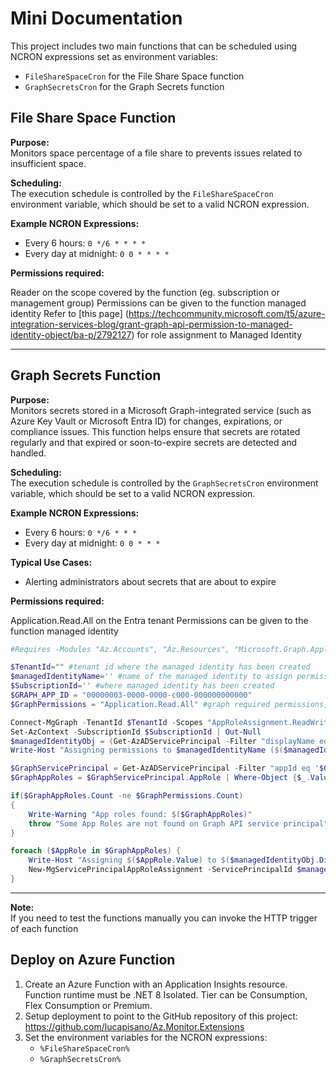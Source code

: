 # Mini Documentation

This project includes two main functions that can be scheduled using NCRON expressions set as environment variables:

- `FileShareSpaceCron` for the File Share Space  function
- `GraphSecretsCron` for the Graph Secrets  function

## File Share Space Function

**Purpose:**  
Monitors space percentage of a file share to prevents issues related to insufficient space.

**Scheduling:**  
The execution schedule is controlled by the `FileShareSpaceCron` environment variable, which should be set to a valid NCRON expression.

**Example NCRON Expressions:**
- Every 6 hours: `0 */6 * * * *`
- Every day at midnight: `0 0 * * * *`

**Permissions required:**

 Reader on the scope covered by the function (eg. subscription or management group)
Permissions can be given to the function managed identity
Refer to [this page] (https://techcommunity.microsoft.com/t5/azure-integration-services-blog/grant-graph-api-permission-to-managed-identity-object/ba-p/2792127) for role assignment to Managed Identity

---

## Graph Secrets Function

**Purpose:**  
Monitors secrets stored in a Microsoft Graph-integrated service (such as Azure Key Vault or Microsoft Entra ID) for changes, expirations, or compliance issues. This function helps ensure that secrets are rotated regularly and that expired or soon-to-expire secrets are detected and handled.

**Scheduling:**  
The execution schedule is controlled by the `GraphSecretsCron` environment variable, which should be set to a valid NCRON expression.

**Example NCRON Expressions:**
- Every 6 hours: `0 */6 * * *`
- Every day at midnight: `0 0 * * *`

**Typical Use Cases:**
- Alerting administrators about secrets that are about to expire

**Permissions required:**

Application.Read.All on the Entra tenant
Permissions can be given to the function managed identity

```powershell
#Requires -Modules "Az.Accounts", "Az.Resources", "Microsoft.Graph.Applications"

$TenantId="" #tenant id where the managed identity has been created
$managedIdentityName='' #name of the managed identity to assign permissions to
$SubscriptionId='' #where managed identity has been created
$GRAPH_APP_ID = "00000003-0000-0000-c000-000000000000"
$GraphPermissions = "Application.Read.All" #graph required permissions, must be Application permissions. NOT Delegated permissions

Connect-MgGraph -TenantId $TenantId -Scopes "AppRoleAssignment.ReadWrite.All", "Application.Read.All" -NoWelcome
Set-AzContext -SubscriptionId $SubscriptionId | Out-Null
$managedIdentityObj = (Get-AzADServicePrincipal -Filter "displayName eq '$managedIdentityName'")
Write-Host "Assigning permissions to $managedIdentityName ($($managedIdentityObj.Id))"

$GraphServicePrincipal = Get-AzADServicePrincipal -Filter "appId eq '$GRAPH_APP_ID'"
$GraphAppRoles = $GraphServicePrincipal.AppRole | Where-Object {$_.Value -in $GraphPermissions -and $_.AllowedMemberType -contains "Application"}

if($GraphAppRoles.Count -ne $GraphPermissions.Count)
{
    Write-Warning "App roles found: $($GraphAppRoles)"
    throw "Some App Roles are not found on Graph API service principal"
}

foreach ($AppRole in $GraphAppRoles) {
    Write-Host "Assigning $($AppRole.Value) to $($managedIdentityObj.DisplayName)"
    New-MgServicePrincipalAppRoleAssignment -ServicePrincipalId $managedIdentityObj.Id -PrincipalId $managedIdentityObj.Id -ResourceId $GraphServicePrincipal.Id -AppRoleId $AppRole.Id
}
```

---

**Note:**  
If you need to test the functions manually you can invoke the HTTP trigger of each function

## Deploy on Azure Function

1. Create an Azure Function with an Application Insights resource. Function runtime must be .NET 8 Isolated. Tier can be Consumption, Flex Consumption or Premium.
2. Setup deployment to point to the GitHub repository of this project: https://github.com/lucapisano/Az.Monitor.Extensions
3. Set the environment variables for the NCRON expressions:
   - `%FileShareSpaceCron%`
   - `%GraphSecretsCron%`